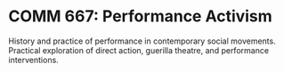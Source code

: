 # COMM 667: Performance Activism

History and practice of performance in contemporary social movements. Practical exploration of direct action, guerilla theatre, and performance interventions.